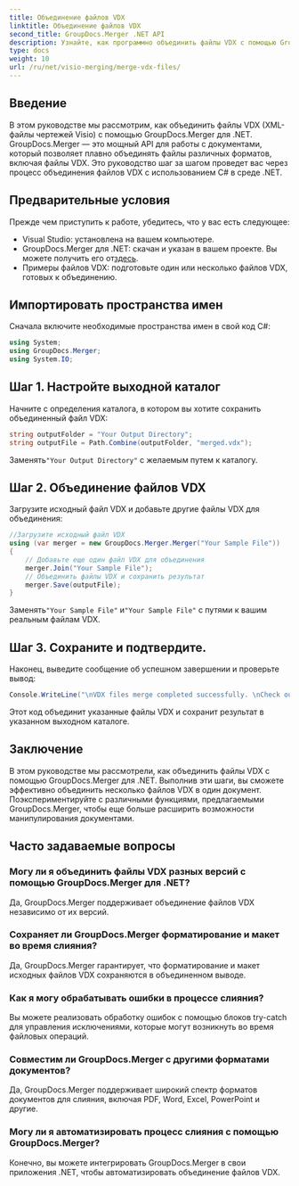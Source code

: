 ```yaml
---
title: Объединение файлов VDX
linktitle: Объединение файлов VDX
second_title: GroupDocs.Merger .NET API
description: Узнайте, как программно объединить файлы VDX с помощью GroupDocs.Merger для .NET. Это руководство представляет собой пошаговое руководство.
type: docs
weight: 10
url: /ru/net/visio-merging/merge-vdx-files/
---
```

## Введение
В этом руководстве мы рассмотрим, как объединить файлы VDX (XML-файлы чертежей Visio) с помощью GroupDocs.Merger для .NET. GroupDocs.Merger — это мощный API для работы с документами, который позволяет плавно объединять файлы различных форматов, включая файлы VDX. Это руководство шаг за шагом проведет вас через процесс объединения файлов VDX с использованием C# в среде .NET.
## Предварительные условия
Прежде чем приступить к работе, убедитесь, что у вас есть следующее:
- Visual Studio: установлена на вашем компьютере.
-  GroupDocs.Merger для .NET: скачан и указан в вашем проекте. Вы можете получить его от[здесь](https://releases.groupdocs.com/merger/net/).
- Примеры файлов VDX: подготовьте один или несколько файлов VDX, готовых к объединению.

## Импортировать пространства имен
Сначала включите необходимые пространства имен в свой код C#:
```csharp
using System; 
using GroupDocs.Merger;
using System.IO;
```
## Шаг 1. Настройте выходной каталог
Начните с определения каталога, в котором вы хотите сохранить объединенный файл VDX:
```csharp
string outputFolder = "Your Output Directory";
string outputFile = Path.Combine(outputFolder, "merged.vdx");
```
 Заменять`"Your Output Directory"` с желаемым путем к каталогу.
## Шаг 2. Объединение файлов VDX
Загрузите исходный файл VDX и добавьте другие файлы VDX для объединения:
```csharp
//Загрузите исходный файл VDX
using (var merger = new GroupDocs.Merger.Merger("Your Sample File"))
{
    // Добавьте еще один файл VDX для объединения
    merger.Join("Your Sample File");
    // Объединить файлы VDX и сохранить результат
    merger.Save(outputFile);
}
```
 Заменять`"Your Sample File"` и`"Your Sample File"` с путями к вашим реальным файлам VDX.
## Шаг 3. Сохраните и подтвердите.
Наконец, выведите сообщение об успешном завершении и проверьте вывод:
```csharp
Console.WriteLine("\nVDX files merge completed successfully. \nCheck output in {0}", outputFolder);
```
Этот код объединит указанные файлы VDX и сохранит результат в указанном выходном каталоге.

## Заключение
В этом руководстве мы рассмотрели, как объединить файлы VDX с помощью GroupDocs.Merger для .NET. Выполнив эти шаги, вы сможете эффективно объединить несколько файлов VDX в один документ. Поэкспериментируйте с различными функциями, предлагаемыми GroupDocs.Merger, чтобы еще больше расширить возможности манипулирования документами.

## Часто задаваемые вопросы
### Могу ли я объединить файлы VDX разных версий с помощью GroupDocs.Merger для .NET?
Да, GroupDocs.Merger поддерживает объединение файлов VDX независимо от их версий.
### Сохраняет ли GroupDocs.Merger форматирование и макет во время слияния?
Да, GroupDocs.Merger гарантирует, что форматирование и макет исходных файлов VDX сохраняются в объединенном выводе.
### Как я могу обрабатывать ошибки в процессе слияния?
Вы можете реализовать обработку ошибок с помощью блоков try-catch для управления исключениями, которые могут возникнуть во время файловых операций.
### Совместим ли GroupDocs.Merger с другими форматами документов?
Да, GroupDocs.Merger поддерживает широкий спектр форматов документов для слияния, включая PDF, Word, Excel, PowerPoint и другие.
### Могу ли я автоматизировать процесс слияния с помощью GroupDocs.Merger?
Конечно, вы можете интегрировать GroupDocs.Merger в свои приложения .NET, чтобы автоматизировать объединение файлов VDX.